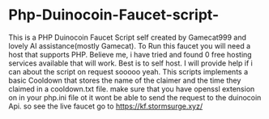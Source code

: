 # Php-Duinocoin-Faucet-script-
This is a PHP Duinocoin Faucet Script self created by Gamecat999 and lovely AI assistance(mostly Gamecat). 
To Run this faucet you will need a host that supports PHP. Believe me, i have tried and found 0 free hosting services available that will work. 
Best is to self host.
I will provide help if i can about the script on request sooooo yeah.
This scripts implements a basic Cooldown that stores the name of the claimer and the time they claimed in a cooldown.txt file. 
make sure that you have openssl extension on in your php.ini file ot it wont be able to send the request to the duinocoin Api. so see the live faucet go to https://kf.stormsurge.xyz/ 
